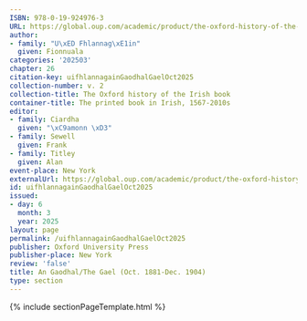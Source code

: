 ```yaml
---
ISBN: 978-0-19-924976-3
URL: https://global.oup.com/academic/product/the-oxford-history-of-the-irish-book-volume-ii-9780199249763?cc=ge&lang=3n#
author:
- family: "U\xED Fhlannag\xE1in"
  given: Fionnuala
categories: '202503'
chapter: 26
citation-key: uifhlannagainGaodhalGaelOct2025
collection-number: v. 2
collection-title: The Oxford history of the Irish book
container-title: The printed book in Irish, 1567-2010s
editor:
- family: Ciardha
  given: "\xC9amonn \xD3"
- family: Sewell
  given: Frank
- family: Titley
  given: Alan
event-place: New York
externalUrl: https://global.oup.com/academic/product/the-oxford-history-of-the-irish-book-volume-ii-9780199249763?cc=ge&lang=3n#
id: uifhlannagainGaodhalGaelOct2025
issued:
- day: 6
  month: 3
  year: 2025
layout: page
permalink: /uifhlannagainGaodhalGaelOct2025
publisher: Oxford University Press
publisher-place: New York
review: 'false'
title: An Gaodhal/The Gael (Oct. 1881-Dec. 1904)
type: section
---
```

{% include sectionPageTemplate.html %}